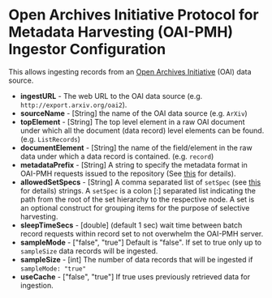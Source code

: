 # Open Archives Initiative Protocol for Metadata Harvesting (OAI-PMH) Ingestor Configuration

This allows ingesting records from an [Open Archives Initiative](https://www.openarchives.org) (OAI) data source.

* **ingestURL** - The web URL to the OAI data source (e.g. `http://export.arxiv.org/oai2`).
* **sourceName** - \[String\] the name of the OAI data source (e.g. `ArXiv`) 
* **topElement** - \[String\] The top level element in a raw OAI document under which all the document \(data record\) level elements can be found. (e.g. `ListRecords`)
* **documentElement** - \[String\] the name of the field/element in the raw data under which a data record is contained. (e.g. `record`)
* **metadataPrefix** - \[String\]  A string to specify the metadata format in OAI-PMH requests issued to the repository (See [this](https://www.openarchives.org/OAI/openarchivesprotocol.html#metadataPrefix) for details).
* **allowedSetSpecs** - \[String\] A comma separated list of  `setSpec` (see [this](https://www.openarchives.org/OAI/openarchivesprotocol.html#Set) for details) strings. A `setSpec` is a colon [:] separated list indicating the path from the root of the set hierarchy to the respective node. A set is an optional construct for grouping items for the purpose of selective harvesting.
* **sleepTimeSecs** - \[double\] (default 1 sec) wait time between batch record requests within record set to not overwhelm the OAI-PMH server.
* **sampleMode** - \["false", "true"\] Default is "false". If set to true only up to `sampleSize` data records will be ingested.
* **sampleSize** - \[int\] The number of data records that will be ingested if `sampleMode: "true"`
* **useCache** - \["false", "true"\] If true uses previously retrieved data for ingestion.
